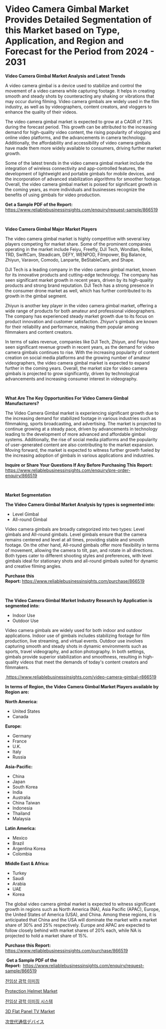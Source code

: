 <p><h1>Video Camera Gimbal Market Provides Detailed Segmentation of this Market based on Type, Application, and Region and Forecast for the Period from 2024 - 2031</h1></p><p><strong>Video Camera Gimbal Market Analysis and Latest Trends</strong></p>
<p><p>A video camera gimbal is a device used to stabilize and control the movement of a video camera while capturing footage. It helps in creating smooth and steady shots by counteracting any shaking or vibrations that may occur during filming. Video camera gimbals are widely used in the film industry, as well as by videographers, content creators, and vloggers to enhance the quality of their videos.</p><p>The video camera gimbal market is expected to grow at a CAGR of 7.8% during the forecast period. This growth can be attributed to the increasing demand for high-quality video content, the rising popularity of vlogging and online video platforms, and the advancements in camera technology. Additionally, the affordability and accessibility of video camera gimbals have made them more widely available to consumers, driving further market growth.</p><p>Some of the latest trends in the video camera gimbal market include the integration of wireless connectivity and app-controlled features, the development of lightweight and portable gimbals for mobile devices, and the incorporation of advanced stabilization algorithms for smoother footage. Overall, the video camera gimbal market is poised for significant growth in the coming years, as more individuals and businesses recognize the benefits of using gimbals for video production.</p></p>
<p><strong>Get a Sample PDF of the Report:&nbsp;</strong> <a href="https://www.reliablebusinessinsights.com/enquiry/request-sample/866519">https://www.reliablebusinessinsights.com/enquiry/request-sample/866519</a></p>
<p>&nbsp;</p>
<p><strong>Video Camera Gimbal Major Market Players</strong></p>
<p><p>The video camera gimbal market is highly competitive with several key players competing for market share. Some of the prominent companies operating in the market include Feiyu, Freefly, DJI Tech, Wondlan, Rollei, TRD, SwiftCam, Steadicam, DEFY, WENPOD, Filmpower, Big Balance, Zhiyun, Varavon, Comodo, Lanparte, BeStableCam, and Shape.</p><p>DJI Tech is a leading company in the video camera gimbal market, known for its innovative products and cutting-edge technology. The company has seen significant market growth in recent years, driven by its high-quality products and strong brand reputation. DJI Tech has a strong presence in the consumer drone market as well, which has further contributed to its growth in the gimbal segment.</p><p>Zhiyun is another key player in the video camera gimbal market, offering a wide range of products for both amateur and professional videographers. The company has experienced steady market growth due to its focus on product innovation and customer satisfaction. Zhiyun's gimbals are known for their reliability and performance, making them popular among filmmakers and content creators.</p><p>In terms of sales revenue, companies like DJI Tech, Zhiyun, and Feiyu have seen significant revenue growth in recent years, as the demand for video camera gimbals continues to rise. With the increasing popularity of content creation on social media platforms and the growing number of amateur videographers, the video camera gimbal market is expected to expand further in the coming years. Overall, the market size for video camera gimbals is projected to grow significantly, driven by technological advancements and increasing consumer interest in videography.</p></p>
<p>&nbsp;</p>
<p><strong>What Are The Key Opportunities For Video Camera Gimbal Manufacturers?</strong></p>
<p><p>The Video Camera Gimbal market is experiencing significant growth due to the increasing demand for stabilized footage in various industries such as filmmaking, sports broadcasting, and advertising. The market is projected to continue growing at a steady pace, driven by advancements in technology leading to the development of more advanced and affordable gimbal systems. Additionally, the rise of social media platforms and the popularity of user-generated content are also contributing to the market expansion. Moving forward, the market is expected to witness further growth fueled by the increasing adoption of gimbals in various applications and industries.</p></p>
<p><strong>Inquire or Share Your Questions If Any Before Purchasing This Report:</strong> <a href="https://www.reliablebusinessinsights.com/enquiry/pre-order-enquiry/866519">https://www.reliablebusinessinsights.com/enquiry/pre-order-enquiry/866519</a></p>
<p>&nbsp;</p>
<p><strong>Market Segmentation</strong></p>
<p><strong>The Video Camera Gimbal Market Analysis by types is segmented into:</strong></p>
<p><ul><li>Level Gimbal</li><li>All-round Gimbal</li></ul></p>
<p><p>Video camera gimbals are broadly categorized into two types: Level gimbals and All-round gimbals. Level gimbals ensure that the camera remains centered and level at all times, providing stable and smooth footage. On the other hand, All-round gimbals offer more flexibility in terms of movement, allowing the camera to tilt, pan, and rotate in all directions. Both types cater to different shooting styles and preferences, with level gimbals ideal for stationary shots and all-round gimbals suited for dynamic and creative filming angles.</p></p>
<p><strong>Purchase this Report:&nbsp;</strong><a href="https://www.reliablebusinessinsights.com/purchase/866519">https://www.reliablebusinessinsights.com/purchase/866519</a></p>
<p>&nbsp;</p>
<p><strong>The Video Camera Gimbal Market Industry Research by Application is segmented into:</strong></p>
<p><ul><li>Indoor Use</li><li>Outdoor Use</li></ul></p>
<p><p>Video camera gimbals are widely used for both indoor and outdoor applications. Indoor use of gimbals includes stabilizing footage for film production, live streaming, and virtual events. Outdoor use involves capturing smooth and steady shots in dynamic environments such as sports, travel videography, and action photography. In both settings, gimbals provide superior stabilization and smoothness, resulting in high-quality videos that meet the demands of today's content creators and filmmakers.</p></p>
<p><a href="https://www.reliablebusinessinsights.com/video-camera-gimbal-r866519">&nbsp;https://www.reliablebusinessinsights.com/video-camera-gimbal-r866519</a></p>
<p><strong>In terms of Region, the Video Camera Gimbal Market Players available by Region are:</strong></p>
<p>
    <p> <strong> North America: </strong>
        <ul>
            <li>United States</li>
            <li>Canada</li>
        </ul>
        </p> 
    <p> <strong> Europe: </strong>
        <ul>
            <li>Germany</li>
            <li>France</li>
            <li>U.K.</li>
            <li>Italy</li>
            <li>Russia</li>
        </ul>
        </p> 
    <p> <strong> Asia-Pacific: </strong>
        <ul>
            <li>China</li>
            <li>Japan</li>
            <li>South Korea</li>
            <li>India</li>
            <li>Australia</li>
            <li>China Taiwan</li>
            <li>Indonesia</li>
            <li>Thailand</li>
            <li>Malaysia</li>
        </ul>
        </p> 
    <p> <strong> Latin America: </strong>
        <ul>
            <li>Mexico</li>
            <li>Brazil</li>
            <li>Argentina Korea</li>
            <li>Colombia</li>
        </ul>
        </p> 
    <p> <strong> Middle East & Africa: </strong>
        <ul>
            <li>Turkey</li>
            <li>Saudi</li>
            <li>Arabia</li>
            <li>UAE</li>
            <li>Korea</li>
        </ul>
    </p>
    </p>
<p><p>The global video camera gimbal market is expected to witness significant growth in regions such as North America (NA), Asia Pacific (APAC), Europe, the United States of America (USA), and China. Among these regions, it is anticipated that China and the USA will dominate the market with a market share of 30% and 25% respectively. Europe and APAC are expected to follow closely behind with market shares of 20% each, while NA is projected to hold a market share of 15%.</p></p>
<p><strong>Purchase this Report: </strong><a href="https://www.reliablebusinessinsights.com/purchase/866519">https://www.reliablebusinessinsights.com/purchase/866519</a></p>
<p>&nbsp;<strong>Get a Sample PDF of the Report:&nbsp;&nbsp;</strong><a href="https://www.reliablebusinessinsights.com/enquiry/request-sample/866519">https://www.reliablebusinessinsights.com/enquiry/request-sample/866519</a></p>
<p><strong></strong></p>
<p><p><a href="https://github.com/shade463/Market-Research-Report-List-1/blob/main/1396299149243.md">전임상 광학 이미징</a></p><p><a href="https://github.com/maudAbbott7/Market-Research-Report-List-1/blob/main/protection-helmet-market.md">Protection Helmet Market</a></p><p><a href="https://github.com/DavidRobb19/Market-Research-Report-List-1/blob/main/5618949149244.md">전임상 광학 이미징 시스템</a></p><p><a href="https://github.com/mancsybtousav/Market-Research-Report-List-3/blob/main/3d-flat-panel-tv-market.md">3D Flat Panel TV Market</a></p><p><a href="https://github.com/dadanedu33/Market-Research-Report-List-2/blob/main/9598954141391.md">次世代通信デバイス</a></p></p>